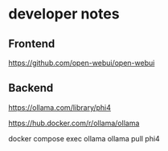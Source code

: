 # developer notes

## Frontend

https://github.com/open-webui/open-webui

## Backend

https://ollama.com/library/phi4

https://hub.docker.com/r/ollama/ollama

docker compose exec ollama ollama pull phi4


